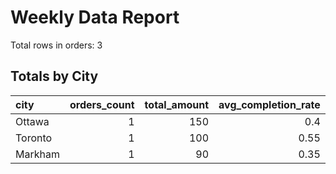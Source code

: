 # Weekly Data Report

Total rows in orders: 3

## Totals by City

| city    |   orders_count |   total_amount |   avg_completion_rate |
|:--------|---------------:|---------------:|----------------------:|
| Ottawa  |              1 |            150 |                  0.4  |
| Toronto |              1 |            100 |                  0.55 |
| Markham |              1 |             90 |                  0.35 |